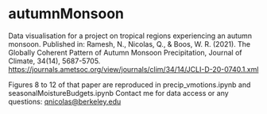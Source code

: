 # autumnMonsoon

Data visualisation for a project on tropical regions experiencing an autumn monsoon. Published in:
Ramesh, N., Nicolas, Q., & Boos, W. R. (2021). The Globally Coherent Pattern of Autumn Monsoon Precipitation, Journal of Climate, 34(14), 5687-5705.
https://journals.ametsoc.org/view/journals/clim/34/14/JCLI-D-20-0740.1.xml

Figures 8 to 12 of that paper are reproduced in precip_vmotions.ipynb and seasonalMoistureBudgets.ipynb
Contact me for data access or any questions: qnicolas@berkeley.edu
